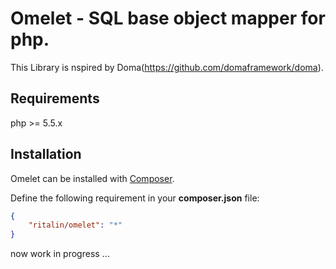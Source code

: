 # Omelet - SQL base object mapper for php.

This Library is nspired by Doma(https://github.com/domaframework/doma).

## Requirements

php >= 5.5.x

## Installation

Omelet can be installed with [Composer](https://getcomposer.org). 

Define the following requirement in your **composer.json** file:

```json
{
    "ritalin/omelet": "*"
}
```

now work in progress ...
